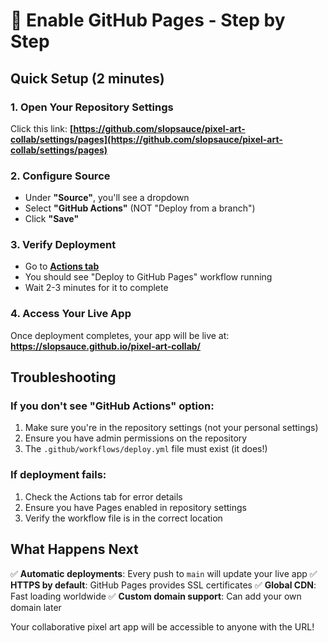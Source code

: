 # 🚀 Enable GitHub Pages - Step by Step

## Quick Setup (2 minutes)

### 1. Open Your Repository Settings
Click this link: **[https://github.com/slopsauce/pixel-art-collab/settings/pages](https://github.com/slopsauce/pixel-art-collab/settings/pages)**

### 2. Configure Source
- Under **"Source"**, you'll see a dropdown
- Select **"GitHub Actions"** (NOT "Deploy from a branch")
- Click **"Save"**

### 3. Verify Deployment
- Go to **[Actions tab](https://github.com/slopsauce/pixel-art-collab/actions)**
- You should see "Deploy to GitHub Pages" workflow running
- Wait 2-3 minutes for it to complete

### 4. Access Your Live App
Once deployment completes, your app will be live at:
**https://slopsauce.github.io/pixel-art-collab/**

## Troubleshooting

### If you don't see "GitHub Actions" option:
1. Make sure you're in the repository settings (not your personal settings)
2. Ensure you have admin permissions on the repository
3. The `.github/workflows/deploy.yml` file must exist (it does!)

### If deployment fails:
1. Check the Actions tab for error details
2. Ensure you have Pages enabled in repository settings
3. Verify the workflow file is in the correct location

## What Happens Next

✅ **Automatic deployments**: Every push to `main` will update your live app
✅ **HTTPS by default**: GitHub Pages provides SSL certificates
✅ **Global CDN**: Fast loading worldwide
✅ **Custom domain support**: Can add your own domain later

Your collaborative pixel art app will be accessible to anyone with the URL!
